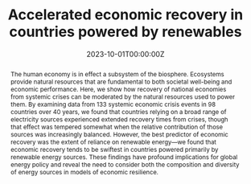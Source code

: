 ---
title: "Accelerated economic recovery in countries powered by renewables"
authors:
- Ian Donohue
- Luca Coscieme
- Gabriel Gellner
- admin
- Andrew L. Jackson
- Ida Kubiszewski
- Robert Costanza
- Kevin S. McCann

date: "2023-10-01T00:00:00Z"

# Publication type.
# Legend: 0 = Uncategorized; 1 = Conference paper; 2 = Journal article;
# 3 = Preprint / Working Paper; 4 = Report; 5 = Book; 6 = Book section;
# 7 = Thesis; 8 = Patent
publication_types: ["2"]

# Publication name and optional abbreviated publication name.
publication: "*Ecological Economics* 212: 107916"
publication_short: ""

abstract: The human economy is in effect a subsystem of the biosphere. Ecosystems provide natural resources that are fundamental to both societal well-being and economic performance. Here, we show how recovery of national economies from systemic crises can be moderated by the natural resources used to power them. By examining data from 133 systemic economic crisis events in 98 countries over 40 years, we found that countries relying on a broad range of electricity sources experienced extended recovery times from crises, though that effect was tempered somewhat when the relative contribution of those sources was increasingly balanced. However, the best predictor of economic recovery was the extent of reliance on renewable energy—we found that economic recovery tends to be swiftest in countries powered primarily by renewable energy sources. These findings have profound implications for global energy policy and reveal the need to consider both the composition and diversity of energy sources in models of economic resilience.

tags:
- Ecological Stability
featured: false

# links:
# - name: ""
#   url: ""
url_pdf: 'https://github.com/qiang-yang-ecology/papers/blob/main/1-s2.0-S0921800923001799-main%20(1).pdf'
url_code: ''
url_dataset: ''
url_poster: ''
url_project: ''
url_slides: ''
url_source: ''
url_video: ''
---